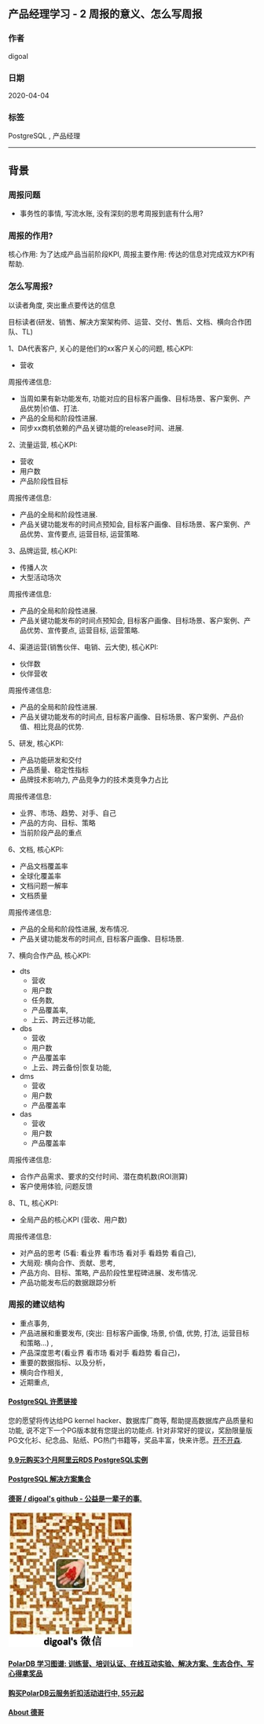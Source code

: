 ## 产品经理学习 - 2 周报的意义、怎么写周报  
            
### 作者            
digoal            
            
### 日期            
2020-04-04            
            
### 标签            
PostgreSQL , 产品经理      
            
----            
            
## 背景           
### 周报问题  
- 事务性的事情, 写流水账, 没有深刻的思考周报到底有什么用?  
  
### 周报的作用?  
核心作用: 为了达成产品当前阶段KPI, 周报主要作用: 传达的信息对完成双方KPI有帮助.  
  
### 怎么写周报?  
以读者角度, 突出重点要传达的信息  
  
目标读者(研发、销售、解决方案架构师、运营、交付、售后、文档、横向合作团队、TL)   
  
1、DA代表客户, 关心的是他们的xx客户关心的问题, 核心KPI:   
- 营收   
  
周报传递信息:   
- 当周如果有新功能发布, 功能对应的目标客户画像、目标场景、客户案例、产品优势|价值、打法.    
- 产品的全局和阶段性进展.    
- 同步xx商机依赖的产品关键功能的release时间、进展.    
  
2、流量运营, 核心KPI:  
- 营收  
- 用户数  
- 产品阶段性目标  
  
周报传递信息:   
- 产品的全局和阶段性进展.   
- 产品关键功能发布的时间点预知会, 目标客户画像、目标场景、客户案例、产品优势、宣传要点, 运营目标, 运营策略.    
  
3、品牌运营, 核心KPI:   
- 传播人次  
- 大型活动场次  
  
周报传递信息:   
- 产品的全局和阶段性进展.   
- 产品关键功能发布的时间点预知会, 目标客户画像、目标场景、客户案例、产品优势、宣传要点, 运营目标, 运营策略.    
  
4、渠道运营(销售伙伴、电销、云大使), 核心KPI:   
- 伙伴数  
- 伙伴营收  
  
周报传递信息:   
- 产品的全局和阶段性进展.   
- 产品关键功能发布的时间点, 目标客户画像、目标场景、客户案例、产品价值、相比竞品的优势.   
  
5、研发, 核心KPI:   
- 产品功能研发和交付   
- 产品质量、稳定性指标   
- 品牌技术影响力, 产品竞争力的技术类竞争力占比   
  
周报传递信息:   
- 业界、市场、趋势、对手、自己      
- 产品的方向、目标、策略       
- 当前阶段产品的重点       
  
6、文档, 核心KPI:  
- 产品文档覆盖率  
- 全球化覆盖率  
- 文档问题一解率  
- 文档质量  
  
周报传递信息:   
- 产品的全局和阶段性进展, 发布情况.   
- 产品关键功能发布的时间点, 目标客户画像、目标场景.   
  
7、横向合作产品, 核心KPI:   
- dts  
    - 营收  
    - 用户数  
    - 任务数,  
    - 产品覆盖率,  
    - 上云、跨云迁移功能,  
- dbs  
    - 营收  
    - 用户数  
    - 产品覆盖率  
    - 上云、跨云备份|恢复功能,  
- dms  
    - 营收  
    - 用户数  
    - 产品覆盖率  
- das  
    - 营收  
    - 用户数  
    - 产品覆盖率  
  
周报传递信息:   
- 合作产品需求、要求的交付时间、潜在商机数(ROI测算)   
- 客户使用体验, 问题反馈  
  
8、TL, 核心KPI:   
- 全局产品的核心KPI (营收、用户数)  
  
周报传递信息:   
- 对产品的思考 (5看: 看业界 看市场 看对手 看趋势 看自己),    
- 大局观: 横向合作、贡献、思考,    
- 产品方向、目标、策略, 产品阶段性里程碑进展、发布情况.    
- 产品功能发布后的数据跟踪分析   
  
### 周报的建议结构 
- 重点事务,   
- 产品进展和重要发布, (突出: 目标客户画像, 场景, 价值, 优势, 打法, 运营目标和策略...) ,    
- 产品深度思考(看业界 看市场 看对手 看趋势 看自己)，  
- 重要的数据指标、以及分析，  
- 横向合作相关,   
- 近期重点,   
  
  
  
  
  
  
  
  
  
  
  
  
  
  
  
  
  
  
  
  
  
  
  
  
  
  
  
  
  
  
  
  
  
  
  
  
  
  
  
  
  
  
  
  
  
  
  
  
  
  
  
  
  
  
#### [PostgreSQL 许愿链接](https://github.com/digoal/blog/issues/76 "269ac3d1c492e938c0191101c7238216")
您的愿望将传达给PG kernel hacker、数据库厂商等, 帮助提高数据库产品质量和功能, 说不定下一个PG版本就有您提出的功能点. 针对非常好的提议，奖励限量版PG文化衫、纪念品、贴纸、PG热门书籍等，奖品丰富，快来许愿。[开不开森](https://github.com/digoal/blog/issues/76 "269ac3d1c492e938c0191101c7238216").  
  
  
#### [9.9元购买3个月阿里云RDS PostgreSQL实例](https://www.aliyun.com/database/postgresqlactivity "57258f76c37864c6e6d23383d05714ea")
  
  
#### [PostgreSQL 解决方案集合](https://yq.aliyun.com/topic/118 "40cff096e9ed7122c512b35d8561d9c8")
  
  
#### [德哥 / digoal's github - 公益是一辈子的事.](https://github.com/digoal/blog/blob/master/README.md "22709685feb7cab07d30f30387f0a9ae")
  
  
![digoal's wechat](../pic/digoal_weixin.jpg "f7ad92eeba24523fd47a6e1a0e691b59")
  
  
#### [PolarDB 学习图谱: 训练营、培训认证、在线互动实验、解决方案、生态合作、写心得拿奖品](https://www.aliyun.com/database/openpolardb/activity "8642f60e04ed0c814bf9cb9677976bd4")
  
  
#### [购买PolarDB云服务折扣活动进行中, 55元起](https://www.aliyun.com/activity/new/polardb-yunparter?userCode=bsb3t4al "e0495c413bedacabb75ff1e880be465a")
  
  
#### [About 德哥](https://github.com/digoal/blog/blob/master/me/readme.md "a37735981e7704886ffd590565582dd0")
  
